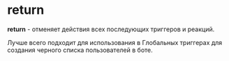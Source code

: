 # return

**return** - отменяет действия всех последующих триггеров и реакций. 

Лучше всего подходит для использования в Глобальных триггерах для создания черного списка пользователей в боте.



